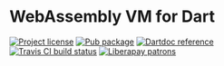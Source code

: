 WebAssembly VM for Dart
=======================

[![Project license](https://img.shields.io/badge/license-Public%20Domain-blue.svg)](https://unlicense.org)
[![Pub package](https://img.shields.io/pub/v/wasm.svg)](https://pub.dartlang.org/packages/wasm)
[![Dartdoc reference](https://img.shields.io/badge/dartdoc-reference-blue.svg)](https://pub.dartlang.org/documentation/wasm/latest/)
[![Travis CI build status](https://img.shields.io/travis/drydart/wasm.dart/master.svg)](https://travis-ci.org/drydart/wasm.dart)
[![Liberapay patrons](http://img.shields.io/liberapay/patrons/drydart.svg?logo=liberapay)](https://liberapay.com/drydart/donate)
